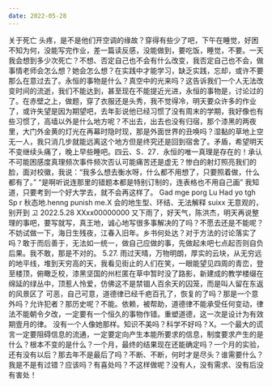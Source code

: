 ```yaml
---
date: 2022-05-28
---
```


关于死亡
头疼，是不是他们开空调的缘故？穿得有些少了吧，下午在睡觉，好困不知为何，没能写完作业，差一篇读反感，没能做到，要吃饭，睡觉，不要。一天我会想到多少次死亡？不想、否定自己也不会有什么改变，我否定自己也不会，做事情老师会怎么想？她会怎么想？在实践中才能学习，缺乏实践，忘却，或许不要那么在意过去了。永恒的事物是什么？真空中的光来吗？这告诉我们一个人无法改变时间的流逝，我们不能达到，甚至现在不能提近光进，永恒的事物是，讨论过的了。在赤壁之上，做题，穿了衣服还是头秀，我不觉得冷，明天要众许多的作业了，或许失望是因为期望吧，去年彭说他已经习惯了没有周末的学期，我好像也有些习惯了，高墙以外是什么地方呢？不出去，出去也没有归宿，那个漆黑的两夜里，大门外金黄的灯光在再幕时隐时现，那是外面世界的丑唤吗？湿黏的草地上空无一人，我只消几步就能远离这个地方但是终究还是回到宿舍了。矛盾，希望明天不变继续头痛了，晚上早些睡吧。四云、S．27．永恒的唯一真理是存在的！承认不可能困感度真理频次事件频次否认可能痛苦还是虚无？惨白的射灯照亮我们的脸，面对校徽，我说：“我多么想去衡水呀，什么都不用想了，只要照着做，什么都有了。” “是啊听说连那里的错题本都是特别订制的，连表格也不用自己画” 我知道，只要考到一个好大学去，就不会再这样了。 Gad mge porg Lu Had yo tgh Sp r 秋态地.henng punish me.X 会的地生型、环结、无法解释 suixx 无意观的，别开到 고 2022.5.28 XXxx00000000 又下雨了，好天气，陈洪杰，明天再说整理的事吧，要写就写，真王地，诚心地写很多事解决的了吗？不愿去还是不能呢？不妨试做一下，海日生残夜，江春入旧年。乡书何处达？对于方法的讨论落实了吗？敢于而后善于，无法如一统一，做自己应做的事，先做起未吧七点起否则自负后果。我不敢，那是不对的。 5.27. 雨过天晴，万物明朗，厚实的云块，从无穷远的地平线，堆到天穷高的天，我看见街止的人们在笑，一眼能望见四周的青峦，登至楼顶，俯瞰乏校，漆黑坚国的州栏匿在草中暂时没了路影，新建成的教学楼缀在绵延的绿丛中，顶惹人怜爱，仿佛这不是禁锢人百余天的囚笼，而是叫人留在东返的风景区了 可恶，自己可意，道德律已经千疤百孔了，恢复的了吗？那是一个意外吗？允许犯者？那历史呢？不能。依赖，被帮助，道德律不能承受任何变动，律法不能朝令夕改，一定要有一个恒久的事物作错。重塑道德，这一次是设计为有效期壹月的律。 没有一个人像她那样。知识不美吗？科学不好吗？X。一个最大的谎言一定要阻碍信息的流通，一定要定向产生本能所要求的信息，制度要求产生的是什么？根本不变的是什么？一个月，最终的结果现在还能确定吗？一个月的实验，还有没有以后？那去年不是最后了吗？不断、不断，何时才是尽头？谁需要什么？我是不是有过错？应该吗？有喜处吗？不这样做呢？没有人，没有需求、没有后没有害处！
